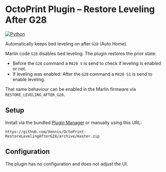 # OctoPrint Plugin – Restore Leveling After G28

[![Python](https://github.com/Xennis/OctoPrint-RestoreLevelingAfterG28/workflows/Python/badge.svg?branch=master&event=push)](https://github.com/Xennis/OctoPrint-RestoreLevelingAfterG28/actions?query=workflow%3APython+event%3Apush+branch%3Amaster)

Automatically keeps bed leveling on after `G28` (Auto Home).

Marlin code `G28` disables bed leveling. The plugin restores the prior state:

* Before the `G28` command a `M420 V` is send to check if leveling is enabled or not.
* If leveling was enabled: After the `G28` command a `M420 S1` is send to enable leveling.

That same behaviour can be enabled in the Marlin firmware via `RESTORE_LEVELING_AFTER_G28`.

## Setup

Install via the bundled [Plugin Manager](https://docs.octoprint.org/en/master/bundledplugins/pluginmanager.html)
or manually using this URL:

```
https://github.com/Xennis/OctoPrint-RestoreLevelingAfterG28/archive/master.zip
```

## Configuration

The plugin has no configuration and does not adjust the UI.
